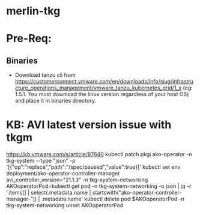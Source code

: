 # merlin-tkg


# Pre-Req:

## Binaries
- Download tanzu cli from https://customerconnect.vmware.com/en/downloads/info/slug/infrastructure_operations_management/vmware_tanzu_kubernetes_grid/1_x (eg: 1.5.1. You must download the linux version regardless of your host OS) and place it in binaries directory.




# KB: AVI latest version issue with tkgm
https://kb.vmware.com/s/article/87640
kubectl patch pkgi ako-operator -n tkg-system --type "json" -p '[{"op":"replace","path":"/spec/paused","value":true}]'
kubectl set env deployment/ako-operator-controller-manager avi_controller_version="21.1.3" -n tkg-system-networking
AKOoperatorPod=kubectl get pod -n tkg-system-networking -o json | jq -r '.items[] | select(.metadata.name | startswith("ako-operator-controller-manager-")) | .metadata.name'
kubectl delete pod $AKOoperatorPod -n tkg-system-networking
unset AKOoperatorPod

